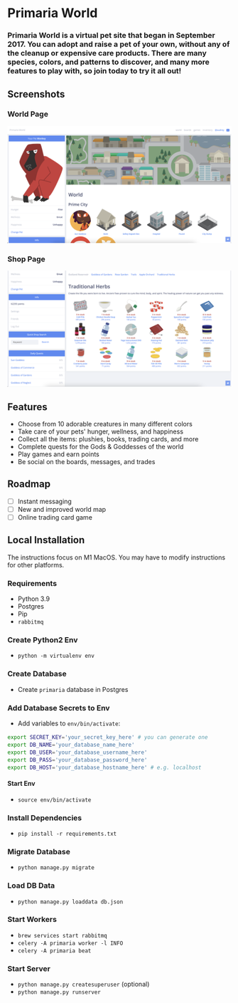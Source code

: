 # Primaria World
### Primaria World is a virtual pet site that began in September 2017. You can adopt and raise a pet of your own, without any of the cleanup or expensive care products. There are many species, colors, and patterns to discover, and many more features to play with, so join today to try it all out!

## Screenshots

### World Page
![Screenshot 1 - World Page](screenshot-1.png)

### Shop Page
![Screenshot 2 - Shop Page](screenshot-2.png)

## Features
- Choose from 10 adorable creatures in many different colors
- Take care of your pets' hunger, wellness, and happiness
- Collect all the items: plushies, books, trading cards, and more
- Complete quests for the Gods & Goddesses of the world
- Play games and earn points
- Be social on the boards, messages, and trades

## Roadmap
- [ ] Instant messaging
- [ ] New and improved world map
- [ ] Online trading card game

## Local Installation

The instructions focus on M1 MacOS. You may have to modify instructions for other platforms.

### Requirements
- Python 3.9
- Postgres
- Pip
- `rabbitmq`

### Create Python2 Env
- `python -m virtualenv env`

### Create Database
- Create `primaria` database in Postgres

### Add Database Secrets to Env
- Add variables to `env/bin/activate`:
```bash
export SECRET_KEY='your_secret_key_here' # you can generate one
export DB_NAME='your_database_name_here'
export DB_USER='your_database_username_here'
export DB_PASS='your_database_password_here'
export DB_HOST='your_database_hostname_here' # e.g. localhost
```

#### Start Env
- `source env/bin/activate`

### Install Dependencies
- `pip install -r requirements.txt`

### Migrate Database
- `python manage.py migrate`

### Load DB Data
- `python manage.py loaddata db.json`

### Start Workers
- `brew services start rabbitmq`
- `celery -A primaria worker -l INFO`
- `celery -A primaria beat`

### Start Server
- `python manage.py createsuperuser` (optional)
- `python manage.py runserver`

